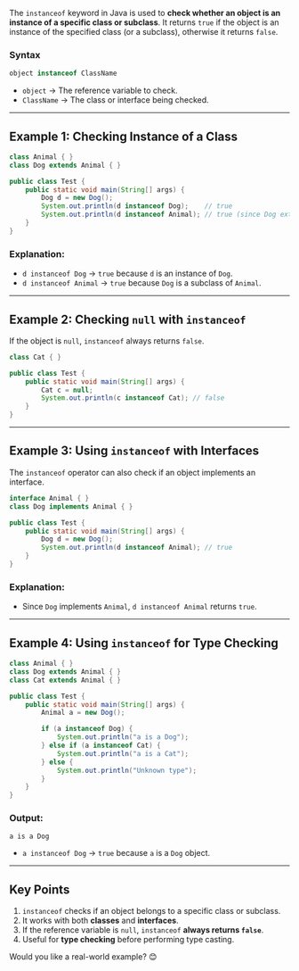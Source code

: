 The `instanceof` keyword in Java is used to **check whether an object is an instance of a specific class or subclass**. It returns `true` if the object is an instance of the specified class (or a subclass), otherwise it returns `false`.

### **Syntax**

```java
object instanceof ClassName
```

- `object` → The reference variable to check.
- `ClassName` → The class or interface being checked.

---

## **Example 1: Checking Instance of a Class**

```java
class Animal { }
class Dog extends Animal { }

public class Test {
    public static void main(String[] args) {
        Dog d = new Dog();
        System.out.println(d instanceof Dog);    // true
        System.out.println(d instanceof Animal); // true (since Dog extends Animal)
    }
}
```

### **Explanation:**

- `d instanceof Dog` → `true` because `d` is an instance of `Dog`.
- `d instanceof Animal` → `true` because `Dog` is a subclass of `Animal`.

---

## **Example 2: Checking `null` with `instanceof`**

If the object is `null`, `instanceof` always returns `false`.

```java
class Cat { }

public class Test {
    public static void main(String[] args) {
        Cat c = null;
        System.out.println(c instanceof Cat); // false
    }
}
```

---

## **Example 3: Using `instanceof` with Interfaces**

The `instanceof` operator can also check if an object implements an interface.

```java
interface Animal { }
class Dog implements Animal { }

public class Test {
    public static void main(String[] args) {
        Dog d = new Dog();
        System.out.println(d instanceof Animal); // true
    }
}
```

### **Explanation:**

- Since `Dog` implements `Animal`, `d instanceof Animal` returns `true`.

---

## **Example 4: Using `instanceof` for Type Checking**

```java
class Animal { }
class Dog extends Animal { }
class Cat extends Animal { }

public class Test {
    public static void main(String[] args) {
        Animal a = new Dog();

        if (a instanceof Dog) {
            System.out.println("a is a Dog");
        } else if (a instanceof Cat) {
            System.out.println("a is a Cat");
        } else {
            System.out.println("Unknown type");
        }
    }
}
```

### **Output:**

```
a is a Dog
```

- `a instanceof Dog` → `true` because `a` is a `Dog` object.

---

## **Key Points**

1. `instanceof` checks if an object belongs to a specific class or subclass.
2. It works with both **classes** and **interfaces**.
3. If the reference variable is `null`, `instanceof` **always returns `false`**.
4. Useful for **type checking** before performing type casting.

Would you like a real-world example? 😊
